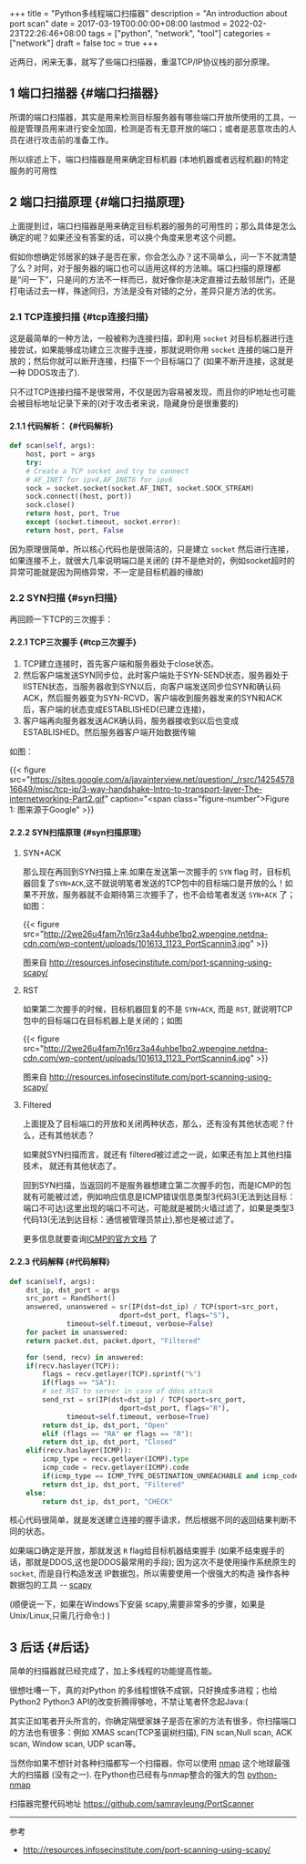 +++
title = "Python多线程端口扫描器"
description = "An introduction about port scan"
date = 2017-03-19T00:00:00+08:00
lastmod = 2022-02-23T22:26:46+08:00
tags = ["python", "network", "tool"]
categories = ["network"]
draft = false
toc = true
+++

近两日，闲来无事，就写了些端口扫描器，重温TCP/IP协议栈的部分原理。


## <span class="section-num">1</span> 端口扫描器 {#端口扫描器}

所谓的端口扫描器，其实是用来检测目标服务器有哪些端口开放所使用的工具，一般是管理员用来进行安全加固，检测是否有无意开放的端口；或者是恶意攻击的人员在进行攻击前的准备工作。

所以综述上下，端口扫描器是用来确定目标机器 (本地机器或者远程机器)的特定服务的可用性


## <span class="section-num">2</span> 端口扫描原理 {#端口扫描原理}

上面提到过，端口扫描器是用来确定目标机器的服务的可用性的；那么具体是怎么确定的呢？如果还没有答案的话，可以换个角度来思考这个问题。

假如你想确定邻居家的妹子是否在家，你会怎么办？这不简单么，问一下不就清楚了么？对阿，对于服务器的端口也可以适用这样的方法嘛。端口扫描的原理都是“问一下”，只是问的方法不一样而已，就好像你是决定直接过去敲邻居门，还是打电话过去一样，殊途同归，方法是没有对错的之分，差异只是方法的优劣。


### <span class="section-num">2.1</span> TCP连接扫描 {#tcp连接扫描}

这是最简单的一种方法，一般被称为连接扫描，即利用 `socket` 对目标机器进行连接尝试，如果能够成功建立三次握手连接，那就说明你用 `socket` 连接的端口是开放的；然后你就可以断开连接，扫描下一个目标端口了 (如果不断开连接，这就是一种 DDOS攻击了).

只不过TCP连接扫描不是很常用，不仅是因为容易被发现，而且你的IP地址也可能会被目标地址记录下来的(对于攻击者来说，隐藏身份是很重要的)


#### <span class="section-num">2.1.1</span> 代码解析： {#代码解析}

```python
def scan(self, args):
    host, port = args
    try:
	# Create a TCP socket and try to connect
	# AF_INET for ipv4,AF_INET6 for ipv6
	sock = socket.socket(socket.AF_INET, socket.SOCK_STREAM)
	sock.connect((host, port))
	sock.close()
	return host, port, True
    except (socket.timeout, socket.error):
	return host, port, False
```

因为原理很简单，所以核心代码也是很简洁的，只是建立 `socket` 然后进行连接，如果连接不上，就很大几率说明端口是关闭的 (并不是绝对的，例如socket超时的异常可能就是因为网络异常，不一定是目标机器的缘故)


### <span class="section-num">2.2</span> SYN扫描 {#syn扫描}

再回顾一下TCP的三次握手：


#### <span class="section-num">2.2.1</span> TCP三次握手 {#tcp三次握手}

1.  TCP建立连接时，首先客户端和服务器处于close状态。
2.  然后客户端发送SYN同步位，此时客户端处于SYN-SEND状态，服务器处于lISTEN状态，当服务器收到SYN以后，向客户端发送同步位SYN和确认码ACK，然后服务器变为SYN-RCVD，客户端收到服务器发来的SYN和ACK 后，客户端的状态变成ESTABLISHED(已建立连接)，
3.  客户端再向服务器发送ACK确认码，服务器接收到以后也变成ESTABLISHED。然后服务器客户端开始数据传输

如图：

{{< figure src="https://sites.google.com/a/javainterview.net/question/_/rsrc/1425457816649/misc/tcp-ip/3-way-handshake-Intro-to-transport-layer-The-internetworking-Part2.gif" caption="<span class=\"figure-number\">Figure 1: </span>图来源于Google" >}}


#### <span class="section-num">2.2.2</span> SYN扫描原理 {#syn扫描原理}

<!--list-separator-->

1.  SYN+ACK

    那么现在再回到SYN扫描上来.如果在发送第一次握手的 `SYN` flag 时，目标机器回复了`SYN+ACK`,这不就说明笔者发送的TCP包中的目标端口是开放的么！如果不开放，服务器就不会期待第三次握手了，也不会给笔者发送 `SYN+ACK` 了；如图：

    {{< figure src="http://2we26u4fam7n16rz3a44uhbe1bq2.wpengine.netdna-cdn.com/wp-content/uploads/101613_1123_PortScannin3.jpg" >}}

    图来自 <http://resources.infosecinstitute.com/port-scanning-using-scapy/>

<!--list-separator-->

2.  RST

    如果第二次握手的时候，目标机器回复的不是 `SYN+ACK`, 而是 `RST`, 就说明TCP包中的目标端口在目标机器上是关闭的；如图

    {{< figure src="http://2we26u4fam7n16rz3a44uhbe1bq2.wpengine.netdna-cdn.com/wp-content/uploads/101613_1123_PortScannin4.jpg" >}}

    图来自 <http://resources.infosecinstitute.com/port-scanning-using-scapy/>

<!--list-separator-->

3.  Filtered

    上面提及了目标端口的开放和关闭两种状态，那么，还有没有其他状态呢？什么，还有其他状态？

    如果就SYN扫描而言，就还有 filtered被过滤之一说，如果还有加上其他扫描技术， 就还有其他状态了。

    回到SYN扫描，当返回的不是服务器想建立第二次握手的包，而是ICMP的包就有可能被过滤，例如响应信息是ICMP错误信息类型3代码3(无法到达目标：端口不可达)这里出现的端口不可达，可能就是被防火墙过滤了，如果是类型3代码13(无法到达目标：通信被管理员禁止),那也是被过滤了。

    更多信息就要查询[ICMP的官方文档](https://www.iana.org/assignments/icmp-parameters/icmp-parameters.xhtml) 了


#### <span class="section-num">2.2.3</span> 代码解释 {#代码解释}

```python
def scan(self, args):
    dst_ip, dst_port = args
    src_port = RandShort()
    answered, unanswered = sr(IP(dst=dst_ip) / TCP(sport=src_port,
						   dport=dst_port, flags="S"),
			  timeout=self.timeout, verbose=False)
    for packet in unanswered:
	return packet.dst, packet.dport, "Filtered"

    for (send, recv) in answered:
	if(recv.haslayer(TCP)):
	    flags = recv.getlayer(TCP).sprintf("%")
	    if(flags == "SA"):
		# set RST to server in case of ddos attack
		send_rst = sr(IP(dst=dst_ip) / TCP(sport=src_port,
						   dport=dst_port, flags="R"),
			  timeout=self.timeout, verbose=True)
		return dst_ip, dst_port, "Open"
	    elif (flags == "RA" or flags == "R"):
		return dst_ip, dst_port, "Closed"
	elif(recv.haslayer(ICMP)):
	    icmp_type = recv.getlayer(ICMP).type
	    icmp_code = recv.getlayer(ICMP).code
	    if(icmp_type == ICMP_TYPE_DESTINATION_UNREACHABLE and icmp_code in ICMP_CODE):
		return dst_ip, dst_port, "Filtered"
	else:
	    return dst_ip, dst_port, "CHECK"
```

核心代码很简单，就是发送建立连接的握手请求，然后根据不同的返回结果判断不同的状态。

如果端口确定是开放，那就发送 `R` flag给目标机器结束握手 (如果不结束握手的话，那就是DDOS,这也是DDOS最常用的手段); 因为这次不是使用操作系统原生的 `socket`, 而是自行构造发送 IP数据包，所以需要使用一个很强大的构造 操作各种数据包的工具 -- [scapy](https://github.com/phaethon/scapy)

(顺便说一下，如果在Windows下安装 scapy,需要非常多的步骤，如果是Unix/Linux,只需几行命令:) )


## <span class="section-num">3</span> 后话 {#后话}

简单的扫描器就已经完成了，加上多线程的功能提高性能。

很想吐嘈一下，真的对Python 的多线程恨铁不成钢，只好换成多进程；也给 Python2 Python3 API的改变折腾得够呛，不禁让笔者怀念起Java:(

其实正如笔者开头所言的，你确定隔壁家妹子是否在家的方法有很多，你扫描端口的方法也有很多：例如 XMAS scan(TCP圣诞树扫描), FIN scan,Null scan, ACK scan, Window scan, UDP scan等。

当然你如果不想针对各种扫描都写一个扫描器，你可以使用 [nmap](https://nmap.org/) 这个地球最强大的扫描器 (没有之一). 在Python也已经有与nmap整合的强大的包 [python-nmap](http://xael.org/pages/python-nmap-en.html)

扫描器完整代码地址 <https://github.com/samrayleung/PortScanner>

---

参考

-   <http://resources.infosecinstitute.com/port-scanning-using-scapy/>
